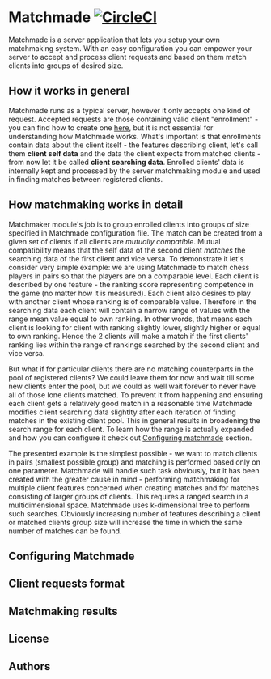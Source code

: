 # Matchmade [![CircleCI](https://circleci.com/gh/annterina/matchmade.svg?style=shield&circle-token=826cee8772a4876fe492847fb24c4d8db36a72fc)](https://circleci.com/gh/annterina/matchmade)
Matchmade is a server application that lets you setup your own matchmaking system. With an easy configuration you can empower your server to accept and process client requests and based on them match clients into groups of desired size.

## How it works in general
Matchmade runs as a typical server, however it only accepts one kind of request. Accepted requests are those containing valid client "enrollment" - you can find how to create one [here](#client-requests-format), but it is not essential for understanding how Matchmade works. What's important is that enrollments contain data about the client itself - the features describing client, let's call them **client self data** and the data the client expects from matched clients - from now let it be called **client searching data**. Enrolled clients' data is internally kept and processed by the server matchmaking module and used in finding matches between registered clients.

## How matchmaking works in detail
Matchmaker module's job is to group enrolled clients into groups of size specified in Matchmade configuration file. The match can be created from a given set of clients if all clients are _mutually compatible_. Mutual compatibility means that the self data of the second client _matches_ the searching data of the first client and vice versa. To demonstrate it let's consider very simple example: we are using Matchmade to match chess players in pairs so that the players are on a comparable level. Each client is described by one feature - the ranking score representing competence in the game (no matter how it is measured). Each client also desires to play with another client whose ranking is of comparable value. Therefore in the searching data each client will contain a narrow range of values with the range mean value equal to own ranking. In other words, that means each client is looking for client with ranking slightly lower, slightly higher or equal to own ranking. Hence the 2 clients will make a match if the first clients' ranking lies within the range of rankings searched by the second client and vice versa.

But what if for particular clients there are no matching counterparts in the pool of registered clients? We could leave them for now and wait till some new clients enter the pool, but we could as well wait forever to never have all of those lone clients matched. To prevent it from happening and ensuring each client gets a relatively good match in a reasonable time Matchmade modifies client searching data slightlty after each iteration of finding matches in the existing client pool. This in general results in broadening the search range for each client. To learn how the range is actually expanded and how you can configure it check out [Configuring matchmade](#configuring-matchmade) section.

The presented example is the simplest possible - we want to match clients in pairs (smallest possible group) and matching is performed based only on one parameter. Matchmade will handle such task obviously, but it has been created with the greater cause in mind - performing matchmaking for multiple client features concerned when creating matches and for matches consisting of larger groups of clients. This requires a ranged search in a multidimensional space. Matchmade uses k-dimensional tree to perform such searches. Obviously increasing number of features describing a client or matched clients group size will increase the time in which the same number of matches can be found.

## Configuring Matchmade

## Client requests format

## Matchmaking results

## License

## Authors